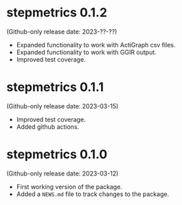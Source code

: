 # stepmetrics 0.1.2

(Github-only release date: 2023-??-??)
-   Expanded functionality to work with ActiGraph csv files.
-   Expanded functionality to work with GGIR output.
-   Improved test coverage.

# stepmetrics 0.1.1

(Github-only release date: 2023-03-15)
-   Improved test coverage.
-   Added github actions.

# stepmetrics 0.1.0 

(Github-only release date: 2023-03-12)
-   First working version of the package.
-   Added a `NEWS.md` file to track changes to the package.
